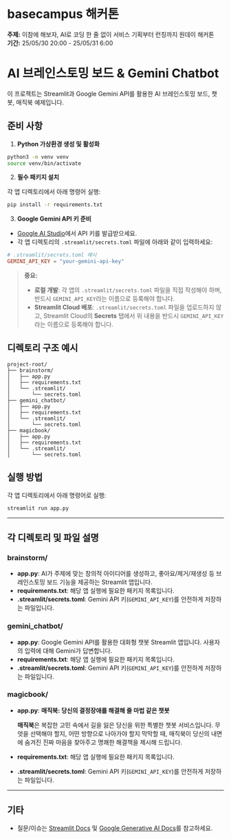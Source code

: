 # basecampus 해커톤
**주제:** 이참에 해보자, AI로 코딩 한 줄 없이 서비스 기획부터 런칭까지 원데이 해커톤  
**기간:** 25/05/30 20:00 - 25/05/31 6:00

# AI 브레인스토밍 보드 & Gemini Chatbot

이 프로젝트는 Streamlit과 Google Gemini API를 활용한 AI 브레인스토밍 보드, 챗봇, 매직북 예제입니다.

## 준비 사항

1. **Python 가상환경 생성 및 활성화**

```bash
python3 -m venv venv
source venv/bin/activate
```

2. **필수 패키지 설치**

각 앱 디렉토리에서 아래 명령어 실행:
```bash
pip install -r requirements.txt
```

3. **Google Gemini API 키 준비**
- [Google AI Studio](https://aistudio.google.com/app/apikey)에서 API 키를 발급받으세요.
- 각 앱 디렉토리의 `.streamlit/secrets.toml` 파일에 아래와 같이 입력하세요:

```toml
# .streamlit/secrets.toml 예시
GEMINI_API_KEY = "your-gemini-api-key"
```

> **중요:**
> - **로컬 개발**: 각 앱의 `.streamlit/secrets.toml` 파일을 직접 작성해야 하며, 반드시 `GEMINI_API_KEY`라는 이름으로 등록해야 합니다.
> - **Streamlit Cloud 배포**: `.streamlit/secrets.toml` 파일을 업로드하지 않고, Streamlit Cloud의 **Secrets** 탭에서 위 내용을 반드시 `GEMINI_API_KEY`라는 이름으로 등록해야 합니다.

## 디렉토리 구조 예시

```
project-root/
├── brainstorm/
│   ├── app.py
│   ├── requirements.txt
│   └── .streamlit/
│       └── secrets.toml
├── gemini_chatbot/
│   ├── app.py
│   ├── requirements.txt
│   └── .streamlit/
│       └── secrets.toml
├── magicbook/
│   ├── app.py
│   ├── requirements.txt
│   └── .streamlit/
│       └── secrets.toml
```

## 실행 방법

각 앱 디렉토리에서 아래 명령어로 실행:
```bash
streamlit run app.py
```

---

## 각 디렉토리 및 파일 설명

### brainstorm/
- **app.py**: AI가 주제에 맞는 창의적 아이디어를 생성하고, 좋아요/제거/재생성 등 브레인스토밍 보드 기능을 제공하는 Streamlit 앱입니다.
- **requirements.txt**: 해당 앱 실행에 필요한 패키지 목록입니다.
- **.streamlit/secrets.toml**: Gemini API 키(`GEMINI_API_KEY`)를 안전하게 저장하는 파일입니다.

### gemini_chatbot/
- **app.py**: Google Gemini API를 활용한 대화형 챗봇 Streamlit 앱입니다. 사용자의 입력에 대해 Gemini가 답변합니다.
- **requirements.txt**: 해당 앱 실행에 필요한 패키지 목록입니다.
- **.streamlit/secrets.toml**: Gemini API 키(`GEMINI_API_KEY`)를 안전하게 저장하는 파일입니다.

### magicbook/
- **app.py**: **매직북: 당신의 결정장애를 해결해 줄 마법 같은 챗봇**

  **매직북**은 복잡한 고민 속에서 길을 잃은 당신을 위한 특별한 챗봇 서비스입니다. 무엇을 선택해야 할지, 어떤 방향으로 나아가야 할지 막막할 때, 매직북이 당신의 내면에 숨겨진 진짜 마음을 찾아주고 명쾌한 해결책을 제시해 드립니다.
- **requirements.txt**: 해당 앱 실행에 필요한 패키지 목록입니다.
- **.streamlit/secrets.toml**: Gemini API 키(`GEMINI_API_KEY`)를 안전하게 저장하는 파일입니다.

---

## 기타
- 질문/이슈는 [Streamlit Docs](https://docs.streamlit.io/) 및 [Google Generative AI Docs](https://ai.google.dev/)를 참고하세요. 